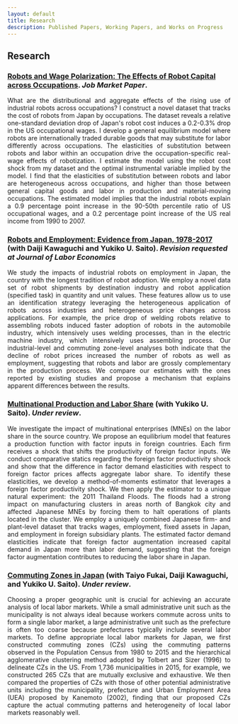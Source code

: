 ```yaml
---
layout: default
title: Research
description: Published Papers, Working Papers, and Works on Progress
---
```


## Research

### [Robots and Wage Polarization: The Effects of Robot Capital across Occupations](./assets/papers/draft_JMP_adachi_latest.pdf). *Job Market Paper*.

<p align="justify">What are the distributional and aggregate effects of the rising use of industrial robots across occupations? I construct a novel dataset that tracks the cost of robots from Japan by occupations. The dataset reveals a relative one-standard deviation drop of Japan's robot cost induces a 0.2-0.3% drop in the US occupational wages. I develop a general equilibrium model where robots are internationally traded durable goods that may substitute for labor differently across occupations. The elasticities of substitution between robots and labor within an occupation drive the occupation-specific real-wage effects of robotization. I estimate the model using the robot cost shock from my dataset and the optimal instrumental variable implied by the model. I find that the elasticities of substitution between robots and labor are heterogeneous across occupations, and higher than those between general capital goods and labor in production and material-moving occupations. The estimated model implies that the industrial robots explain a 0.9 percentage point increase in the 90-50th percentile ratio of US occupational wages, and a 0.2 percentage point increase of the US real income from 1990 to 2007.</p>



### [Robots and Employment: Evidence from Japan, 1978-2017](./assets/papers/robot_japan_latest.pdf) (with Daiji Kawaguchi and Yukiko U. Saito). *Revision requested at Journal of Labor Economics*

<p align="justify">We study the impacts of industrial robots on employment in Japan, the country with the longest tradition of robot adoption. We employ a novel data set of robot shipments by destination industry and robot application (specified task) in quantity and unit values. These features allow us to use an identification strategy leveraging the heterogeneous application of robots across industries and heterogeneous price changes across applications. For example, the price drop of welding robots relative to assembling robots induced faster adoption of robots in the automobile industry, which intensively uses welding processes, than in the electric machine industry, which intensively uses assembling process. Our industrial-level and commuting zone-level analyses both indicate that the decline of robot prices increased the number of robots as well as employment, suggesting that robots and labor are grossly complementary in the production process. We compare our estimates with the ones reported by existing studies and propose a mechanism that explains apparent differences between the results.</p>



### [Multinational Production and Labor Share](./assets/papers/multinational_thaiflood_latest.pdf) (with Yukiko U. Saito). *Under review*.

<p align="justify">We investigate the impact of multinational enterprises (MNEs) on the
labor share in the source country. We propose an equilibrium model
that features a production function with factor inputs in foreign
countries. Each firm receives a shock that shifts the productivity
of foreign factor inputs. We conduct comparative statics regarding
the foreign factor productivity shock and show that the difference
in factor demand elasticities with respect to foreign factor prices
affects aggregate labor share. To identify these elasticities, we
develop a method-of-moments estimator that leverages a foreign factor
productivity shock. We then apply the estimator to a unique natural
experiment: the 2011 Thailand Floods. The floods had a strong impact
on manufacturing clusters in areas north of Bangkok city and affected
Japanese MNEs by forcing them to halt operations of plants located
in the cluster. We employ a uniquely combined Japanese firm- and plant-level
dataset that tracks wages, employment, fixed assets in Japan, and
employment in foreign subsidiary plants. The estimated factor demand
elasticities indicate that foreign factor augmentation increased capital
demand in Japan more than labor demand, suggesting that the foreign
  factor augmentation contributes to reducing the labor share in Japan.</p>



### [Commuting Zones in Japan](./assets/papers/commuting_zone_latest.pdf) (with Taiyo Fukai, Daiji Kawaguchi, and Yukiko U. Saito). *Under review*.

<p align="justify">Choosing a proper geographic unit is crucial for achieving an accurate analysis of local labor markets. While a small administrative unit such as the municipality is not always ideal because workers commute across units to form a single labor market, a large administrative unit such as the prefecture is often too coarse because prefectures typically include several labor markets. To define appropriate local labor markets for Japan, we first constructed commuting zones (CZs) using the commuting patterns observed in the Population Census from 1980 to 2015 and the hierarchical agglomerative clustering method adopted by Tolbert and Sizer (1996) to delineate CZs in the US. From 1,736 municipalities in 2015, for example, we constructed 265 CZs that are mutually exclusive and exhaustive. We then compared the properties of CZs with those of other potential administrative units including the municipality, prefecture and Urban Employment Area (UEA) proposed by Kanemoto (2002), finding that our proposed CZs capture the actual commuting patterns and heterogeneity of local labor markets reasonably well.</p>


